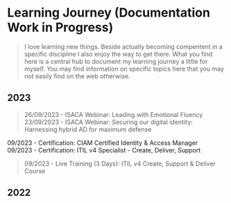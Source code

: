 # Learning Journey (Documentation Work in Progress)

> I love learning new things. Beside actually becoming compentent in a specific discipline I also enjoy the way to get there. What you find here is a central hub to document my learning journey a little for myself. You may find information on specific topics here that you may not easily find on the web otherwise. 

## 2023

>26/09/2023 - ISACA Webinar: Leading with Emotional Fluency<br>
>23/09/2023 - ISACA Webinar: Securing our digital identity: Harnessing hybrid AD for maximum defense<br>

09/2023 - Certification: CIAM Certified Identity & Access Manager<br>
09/2023 - Certification: ITIL v4 Specialist - Create, Deliver, Support<br>

>09/2023 - Live Training (3 Days): ITIL v4 Create, Support & Deliver Course<br>

## 2022

